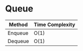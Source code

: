 # Queue

| Method  | Time Complexity |
| ------- | --------------- |
| Enqueue | O(1)            |
| Dequeue | O(1)            |
